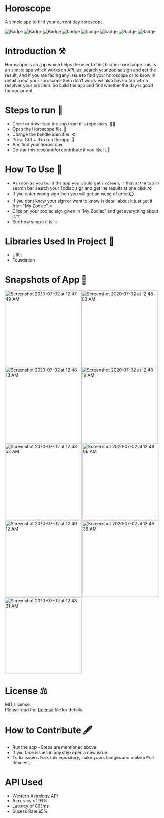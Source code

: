 # Horoscope
A simple app to find your current day horoscope. 

![Badge](https://img.shields.io/badge/License-MIT-yellow) 
![Badge](https://img.shields.io/badge/API-WesternAstrology-pink) 
![Badge](https://img.shields.io/badge/Xcode-11.5-green)
![badge](https://img.shields.io/badge/Swift-5.0-red)
![badge](https://img.shields.io/badge/iOS-13-blue)
![badge](https://img.shields.io/badge/Platfrom-iOS-orange)
![Badge](https://img.shields.io/badge/Horoscope-Finder-yellowgreen)
![Badge](https://img.shields.io/badge/Zodiac-Details-black)

# Introduction ⚒  
Horoscope is an app which helps the user to find his/her horoscope.This is an simple app which works on API,just search your zodiac sign and get the result, And if you are
facing any issue to find your horoscope or to know in detail about your horoscope then don't worry we also have a tab which resolves your problem. So build the app and find
whether the day is good for you or not.

# Steps to run 📲

* Clone or download the app from this repository. 👩‍💻
* Open the Horoscope file. 💾
* Change the bundle identifier. ⚙️
* Press Ctrl + R to run the app. 📲 
* And find your horoscope.
* Do star this repo and/or contribute if you like it.🙂 

# How To Use 🛑 
* As soon as you build the app you would get a screen, in that at the top in search bar search your Zodiac sign and get the results at one click.⚒ 
* If you enter wrong sign then you will get an mesg of error.⭕️
* If you dont know your sign or want to know in detail about it just get it from "My Zodiac".⚛️
* Click on your zodiac sign given in "My Zodiac" and get everything about it.♈️ 
* See how simple it is.☺️

# Libraries Used In Project 📒 

* UIKit <br>
* Foundation  

# Snapshots of App 📸

<img width="250" alt="Screenshot 2020-07-02 at 12 47 49 AM" src="https://user-images.githubusercontent.com/56252259/86283091-0056d780-bbfe-11ea-992f-35730081d2b4.png"><img width="250" alt="Screenshot 2020-07-02 at 12 48 03 AM" src="https://user-images.githubusercontent.com/56252259/86283106-051b8b80-bbfe-11ea-8a0e-ed5017ffbe7e.png"><img width="250" alt="Screenshot 2020-07-02 at 12 48 13 AM" src="https://user-images.githubusercontent.com/56252259/86283110-06e54f00-bbfe-11ea-891b-6dea5d176e5d.png"><img width="250" alt="Screenshot 2020-07-02 at 12 48 19 AM" src="https://user-images.githubusercontent.com/56252259/86283113-0947a900-bbfe-11ea-8e1f-05d70c63fcb0.png">
<img width="250" alt="Screenshot 2020-07-02 at 12 48 52 AM" src="https://user-images.githubusercontent.com/56252259/86283117-0a78d600-bbfe-11ea-86ea-c49a424287f0.png">
<img width="250" alt="Screenshot 2020-07-02 at 12 49 06 AM" src="https://user-images.githubusercontent.com/56252259/86283120-0b116c80-bbfe-11ea-86f4-d663a5b1a1c1.png">
<img width="250" alt="Screenshot 2020-07-02 at 12 49 12 AM" src="https://user-images.githubusercontent.com/56252259/86283121-0c429980-bbfe-11ea-8112-d438439cc4a2.png">
<img width="250" alt="Screenshot 2020-07-02 at 12 49 36 AM" src="https://user-images.githubusercontent.com/56252259/86283128-0f3d8a00-bbfe-11ea-910b-508a5be914af.png"><img width="250" alt="Screenshot 2020-07-02 at 12 48 31 AM" src="https://user-images.githubusercontent.com/56252259/86283140-15cc0180-bbfe-11ea-9cd9-0175b8ab00d2.png">



# License ⚖️  

MIT License<br> Please read the [License](https://github.com/gokulnair2001/Horoscope/commit/58313b8be351507339942d4ee085dc590b763a89) file for details.

# How to Contribute 🖋 

* Run the app - Steps are mentioned above.
* If you face issues in any step open a new issue.
* To fix issues: Fork this repository, make your changes and make a Pull Request. 

# API Used 
* Western Astrology API
* Accuracy of 96%. 
* Latency of 893ms 
* Sucess Rate 95%
